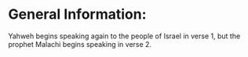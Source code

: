 # General Information:

Yahweh begins speaking again to the people of Israel in verse 1, but the prophet Malachi begins speaking in verse 2.